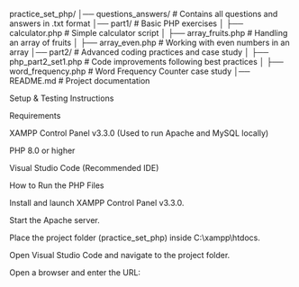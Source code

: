 practice_set_php/
│── questions_answers/      # Contains all questions and answers in .txt format
│── part1/                  # Basic PHP exercises
│   ├── calculator.php      # Simple calculator script
│   ├── array_fruits.php    # Handling an array of fruits
│   ├── array_even.php      # Working with even numbers in an array
│── part2/                  # Advanced coding practices and case study
│   ├── php_part2_set1.php  # Code improvements following best practices
│   ├── word_frequency.php  # Word Frequency Counter case study
│── README.md               # Project documentation

Setup & Testing Instructions

Requirements

XAMPP Control Panel v3.3.0 (Used to run Apache and MySQL locally)

PHP 8.0 or higher

Visual Studio Code (Recommended IDE)

How to Run the PHP Files

Install and launch XAMPP Control Panel v3.3.0.

Start the Apache server.

Place the project folder (practice_set_php) inside C:\xampp\htdocs\.

Open Visual Studio Code and navigate to the project folder.

Open a browser and enter the URL: